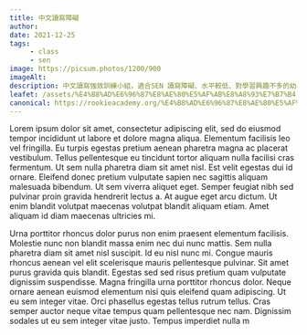 ```yaml
---
title: 中文讀寫障礙
author:
date: 2021-12-25
tags: 
     - class
     - sen
image: https://picsum.photos/1200/900
imageAlt:
description: 中文讀寫強效訓練小組，適合SEN 讀寫障礙、水平較低、對學習興趣不多的幼、小學生，按能力分初級、中級、高級，針對式教學，照顧不同學習需要。
leafet: /assets/%E4%B8%AD%E6%96%87%E8%AE%80%E5%AF%AB%E8%A8%93%E7%B7%B4.pdf
canonical: https://rookieacademy.org/%E4%B8%AD%E6%96%87%E8%AE%80%E5%AF%AB%E8%A8%93%E7%B7%B4/
---
```




Lorem ipsum dolor sit amet, consectetur adipiscing elit, sed do eiusmod tempor incididunt ut labore et dolore magna aliqua. Elementum facilisis leo vel fringilla. Eu turpis egestas pretium aenean pharetra magna ac placerat vestibulum. Tellus pellentesque eu tincidunt tortor aliquam nulla facilisi cras fermentum. Ut sem nulla pharetra diam sit amet nisl. Est velit egestas dui id ornare. Eleifend donec pretium vulputate sapien nec sagittis aliquam malesuada bibendum. Ut sem viverra aliquet eget. Semper feugiat nibh sed pulvinar proin gravida hendrerit lectus a. At augue eget arcu dictum. Ut enim blandit volutpat maecenas volutpat blandit aliquam etiam. Amet aliquam id diam maecenas ultricies mi.

Urna porttitor rhoncus dolor purus non enim praesent elementum facilisis. Molestie nunc non blandit massa enim nec dui nunc mattis. Sem nulla pharetra diam sit amet nisl suscipit. Id eu nisl nunc mi. Congue mauris rhoncus aenean vel elit scelerisque mauris pellentesque pulvinar. Sit amet purus gravida quis blandit. Egestas sed sed risus pretium quam vulputate dignissim suspendisse. Magna fringilla urna porttitor rhoncus dolor. Neque ornare aenean euismod elementum nisi quis eleifend quam adipiscing. Ut eu sem integer vitae. Orci phasellus egestas tellus rutrum tellus. Cras semper auctor neque vitae tempus quam pellentesque nec nam. Dignissim sodales ut eu sem integer vitae justo. Tempus imperdiet nulla m